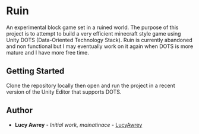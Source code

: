 # Ruin

An experimental block game set in a ruined world. The purpose of this project is to attempt to build a very efficient minecraft style game using Unity DOTS (Data-Oriented Technology Stack). Ruin is currently abandoned and non functional but I may eventually work on it again when DOTS is more mature and I have more free time.

## Getting Started

Clone the repository locally then open and run the project in a recent version of the Unity Editor that supports DOTS.

## Author

* **Lucy Awrey** - *Initial work, mainatinace* - [LucyAwrey](https://github.com/LucyAwrey)
